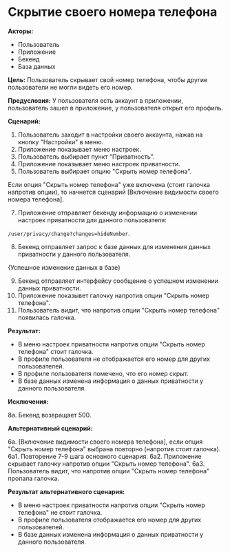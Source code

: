 # Скрытие своего номера телефона

**Акторы:** 

- Пользователь
- Приложение
- Бекенд
- База данных

**Цель:** Пользователь скрывает свой номер телефона, чтобы другие пользователи не могли видеть его номер.

**Предусловия:** У пользователя есть аккаунт в приложении, пользователь зашел в приложение, у пользователя открыт его профиль.

**Сценарий:**

1. Пользователь заходит в настройки своего аккаунта, нажав на кнопку "Настройки" в меню.
2. Приложение показывает меню настроек.
3. Пользователь выбирает пункт "Приватность".
4. Приложение показывает меню настроек приватности.
5. Пользователь выбирает опцию "Скрыть номер телефона".

Если опция "Скрыть номер телефона" уже включена (стоит галочка напротив опции), то начнется сценарий [Включение видимости своего номера телефона].

7. Приложение отправляет бекенду информацию о изменении настроек приватности для данного пользователя:

`/user/privacy/change?changes=hideNumber`.

8. Бекенд отправляет запрос к базе данных для изменения данных приватности у данного пользователя.

{Успешное изменение данных в базе}

9. Бекенд отправляет интерфейсу сообщение о успешном изменении данных приватности.
10. Приложение показывет галочку напротив опции "Скрыть номер телефона".
11. Пользователь видит, что напротив опции "Скрыть номер телефона" появилась галочка.

**Результат:**

- В меню настроек приватности напротив опции "Скрыть номер телефона" стоит галочка.
- В профиле пользователя не отображается его номер для других пользователей.
- В профиле пользователя помечено, что его номер скрыт.
- В базе данных изменена информация о данных приватности у данного пользователя.

**Исключения:**

8а. Бекенд возвращает 500.

**Альтернативный сценарий:** 

6а. [Включение видимости своего номера телефона], если опция "Скрыть номер телефона" выбрана повторно (напротив стоит галочка).
6а1. Повторение 7-9 шага основного сценария.
6а2. Приложение скрывает галочку напротив опции "Скрыть номер телефона".
6а3. Пользователь видит, что напротив опции "Скрыть номер телефона" пропала галочка.

**Результат альтернативного сценария:**

- В меню настроек приватности напротив опции "Скрыть номер телефона" не стоит галочка.
- В профиле пользователя отображается его номер для других пользователей.
- В базе данных изменена информация о данных приватности у данного пользователя.

